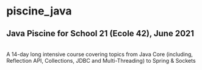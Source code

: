 # piscine_java
## Java Piscine for School 21 (Ecole 42), June 2021 

<br> A 14-day long intensive course covering topics from Java Core (including, Reflection API, Collections, JDBC and Multi-Threading) to Spring & Sockets </br>
